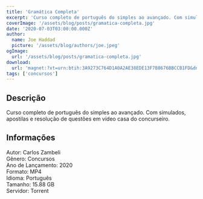 ```yaml
---
title: 'Gramática Completa'
excerpt: 'Curso completo de português do simples ao avançado. Com simulados, apostilas e resolução de questões em vídeo casa do concurseiro. Informações  Autor: Carlos Zambeli Gênero: Concursos Ano de Lançamento: 2020 Formato: MP4 Idioma: Português Tamanho: 15.88 GB<'
coverImage: '/assets/blog/posts/gramatica-completa.jpg'
date: '2020-07-03T03:00:00.000Z'
author:
  name: Joe Haddad
  picture: '/assets/blog/authors/joe.jpeg'
ogImage:
  url: '/assets/blog/posts/gramatica-completa.jpg'
download:
  url: 'magnet:?xt=urn:btih:3A9273C764D1A0A2AE38EDE13F7B8676BBCCB1FD&dn=Gram%c3%a1tica%20-%20Carlos%20Zambeli&tr=udp%3a%2f%2ftracker.openbittorrent.com%3a1337%2fannounce&tr=udp%3a%2f%2ftracker.opentrackr.org%3a1337%2fannounce magnet:?xt=urn:btih:1B1A278D8CF043FE8C3576E359080A9A308263CD&dn=Curso%20B%c3%a1sico%20de%20An%c3%a1lise%20Eletromagn%c3%a9tica%20utilizando%20o%20Maxwell%202D%20e%203D&tr=udp%3a%2f%2ftracker.openbittorrent.com%3a1337%2fannounce&tr=udp%3a%2f%2ftracker.opentrackr.org%3a1337%2fannounce'
tags: ['concursos']
---
```

<h2>Descrição</h2>
<p></p><p>Curso completo de português do simples ao avançado. Com simulados, apostilas e resolução de questões em vídeo casa do concurseiro.</p><h2>Informações</h2><p>Autor: Carlos Zambeli<br/>Gênero: Concursos<br/>Ano de Lançamento: 2020<br/>Formato: MP4<br/>Idioma: Português<br/>Tamanho: 15.88 GB<br/>Servidor: Torrent</p>